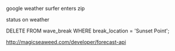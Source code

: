 google weather 
surfer enters zip 



status on weather 



DELETE FROM wave_break WHERE break_location = 'Sunset Point';


http://magicseaweed.com/developer/forecast-api
